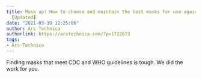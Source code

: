 ```yaml
---
title: Mask up! How to choose and maintain the best masks for use against COVID-19
  [Updated]
date: "2021-03-19 12:25:06"
author: Ars Technica
authorlink: https://arstechnica.com/?p=1722673
tags:
- Ars-Technica
---
```

Finding masks that meet CDC and WHO guidelines is tough. We did the work for you.